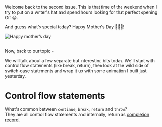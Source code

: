 Welcome back to the second issue. This is that time of the weekend when I try to put on a writer's hat and spend hours looking for that perfect opening Gif 😀.

And guess what's special today? Happy Mother's Day 👩‍👦‍👦!

![Happy mother's day](https://media.giphy.com/media/xUA7b1YdLklDWnATMQ/giphy.gif)
<br/><br/>

Now, back to our topic -

We will talk about a few separate but interesting bits today. We'll start with control flow statements (like break, return), then look at the wild side of switch-case statements and wrap it up with some animation I built just yesterday.

# Control flow statements
What's common between `continue`, `break`, `return` and `throw`?  
They are all control flow statements and internally, return as [completion record](https://tc39.es/ecma262/#sec-completion-record-specification-type). 
<!--stackedit_data:
eyJoaXN0b3J5IjpbLTQ0NzYxNjc0NiwtNTM0NTQ0NjMyXX0=
-->